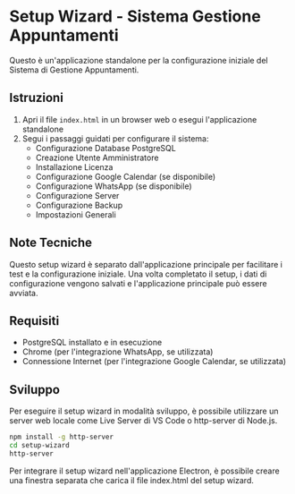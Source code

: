 # Setup Wizard - Sistema Gestione Appuntamenti

Questo è un'applicazione standalone per la configurazione iniziale del Sistema di Gestione Appuntamenti.

## Istruzioni

1. Apri il file `index.html` in un browser web o esegui l'applicazione standalone
2. Segui i passaggi guidati per configurare il sistema:
   - Configurazione Database PostgreSQL
   - Creazione Utente Amministratore
   - Installazione Licenza
   - Configurazione Google Calendar (se disponibile)
   - Configurazione WhatsApp (se disponibile)
   - Configurazione Server
   - Configurazione Backup
   - Impostazioni Generali

## Note Tecniche

Questo setup wizard è separato dall'applicazione principale per facilitare i test e la configurazione iniziale. Una volta completato il setup, i dati di configurazione vengono salvati e l'applicazione principale può essere avviata.

## Requisiti

- PostgreSQL installato e in esecuzione
- Chrome (per l'integrazione WhatsApp, se utilizzata)
- Connessione Internet (per l'integrazione Google Calendar, se utilizzata)

## Sviluppo

Per eseguire il setup wizard in modalità sviluppo, è possibile utilizzare un server web locale come Live Server di VS Code o http-server di Node.js.

```bash
npm install -g http-server
cd setup-wizard
http-server
```

Per integrare il setup wizard nell'applicazione Electron, è possibile creare una finestra separata che carica il file index.html del setup wizard.
